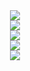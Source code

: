 
<div align="center"> <img src="https://metrics.lecoq.io/DoraDong-2023?template=classic&config.timezone=Asia%2FShanghai"> </div>
<div align="center"> <img src="https://github-readme-stats.vercel.app/api?username=DoraDong-2023&show_icons=true&theme=merko"> </div>
<div align="center"> <img src="https://github-readme-stats.vercel.app/api/top-langs/?username=DoraDong-2023&layout=donut"> </div>
<div align="center"> <img src="https://activity-graph.herokuapp.com/graph?username=DoraDong-2023&theme=xcode" /> </div>
<div align="center"> <img src="https://github-readme-streak-stats.herokuapp.com/?user=DoraDong-2023" /> </div>


